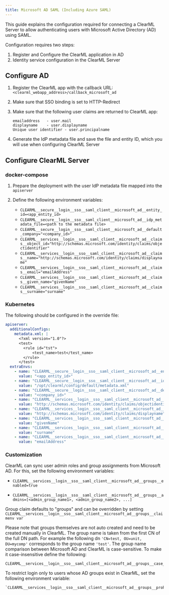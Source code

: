 ```yaml
---
title: Microsoft AD SAML (Including Azure SAML)
---
```


This guide explains the configuration required for connecting a ClearML Server to allow authenticating users with Microsoft Active Directory (AD) using SAML.

Configuration requires two steps:

1. Register and Configure the ClearML application in AD  
2. Identity service configuration in the ClearML Server

## Configure AD

1. Register the ClearML app with the callback URL: `<clearml_webapp_address>/callback_microsoft_ad`
1. Make sure that SSO binding is set to HTTP-Redirect
1. Make sure that the following user claims are returned to ClearML app:

   ```
   emailaddress   - user.mail
   displayname    - user.displayname
   Unique user identifier - user.principalname
   ```
1. Generate the IdP metadata file and save the file and entity ID, which you will use when configuring ClearML Server

## Configure ClearML Server 

### docker-compose
1. Prepare the deployment with the user IdP metadata file mapped into the `apiserver`
1. Define the following environment variables:

   * `CLEARML__secure__login__sso__saml_client__microsoft_ad__entity_id=<app_entity_id>`
   * `CLEARML__secure__login__sso__saml_client__microsoft_ad__idp_metadata_file=<path to the metadata file>`
   * `CLEARML__secure__login__sso__saml_client__microsoft_ad__default_company="<company_id>"`
   * `CLEARML__services__login__sso__saml_client__microsoft_ad__claims__object_id="http://schemas.microsoft.com/identity/claims/objectidentifier"`
   * `CLEARML__services__login__sso__saml_client__microsoft_ad__claims__name="http://schemas.microsoft.com/identity/claims/displayname"`
   * `CLEARML__services__login__sso__saml_client__microsoft_ad__claims__email="emailAddress"`
   * `CLEARML__services__login__sso__saml_client__microsoft_ad__claims__given_name="givenName"`
   * `CLEARML__services__login__sso__saml_client__microsoft_ad__claims__surname="surname"`

### Kubernetes

The following should be configured in the override file:


```yaml
apiserver:
  additionalConfigs:
    metadata.xml: |
      <?xml version="1.0"?>
      <test>
        <rule id="tst">
            <test_name>test</test_name>
        </rule>
      </test>
  extraEnvs:
    - name: "CLEARML__secure__login__sso__saml_client__microsoft_ad__entity_id"
      value: "<app_entity_id>"
    - name: "CLEARML__secure__login__sso__saml_client__microsoft_ad__idp_metadata_file"
      value: "/opt/clearml/config/default/metadata.xml"
    - name: "CLEARML__secure__login__sso__saml_client__microsoft_ad__default_company"
      value: "<company_id>"
    - name: "CLEARML__services__login__sso__saml_client__microsoft_ad__claims__object_id"
      value: "http://schemas.microsoft.com/identity/claims/objectidentifier"
    - name: "CLEARML__services__login__sso__saml_client__microsoft_ad__claims__name"
      value: "http://schemas.microsoft.com/identity/claims/displayname"
    - name: "CLEARML__services__login__sso__saml_client__microsoft_ad__claims__given_name"
      value: "givenName"
    - name: "CLEARML__services__login__sso__saml_client__microsoft_ad__claims__surname"
      value: "surname"
    - name: "CLEARML__services__login__sso__saml_client__microsoft_ad__claims__email"
      value: "emailAddress"
```

### Customization
ClearML can sync user admin roles and group assignments from Microsoft AD. For this, set the following environment 
variables:

* `CLEARML__services__login__sso__saml_client__microsoft_ad__groups__enabled=true`

* `CLEARML__services__login__sso__saml_client__microsoft_ad__groups__admins=[<admin_group_name1>, <admin_group_name2>, ...]`

Group claim defaults to "groups" and can be overridden by setting `CLEARML__services__login__sso__saml_client__microsoft_ad__groups__claimenv var`

Please note that groups themselves are not auto created and need to be created manually in ClearML. The group name is taken
from the first CN of the full DN path. For example the following dn `'CN=test, OU=unit, DU=mycomp'` corresponds to the 
group name `'test'`. The group name comparison between Microsoft AD and ClearML is case-sensitive. To make it case-insensitive define the following:

```
CLEARML__services__login__sso__saml_client__microsoft_ad__groups__case_sensitive=false
```

To restrict login only to users whose AD groups exist in ClearML, set the following environment variable:

```
`CLEARML__services__login__sso__saml_client__microsoft_ad__groups__prohibit_user_signup_if_not_in_group=true
```
